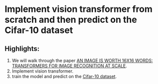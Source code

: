 # Implement vision transformer from scratch and then predict on the Cifar-10 dataset
## Highlights:
1. We will walk through the paper [AN IMAGE IS WORTH 16X16 WORDS: TRANSFORMERS FOR IMAGE RECOGNITION AT SCALE](https://arxiv.org/pdf/2010.11929.pdf).
2. Implement vision transformer.
3. train the model and predict on the [Cifar-10 dataset](https://www.cs.toronto.edu/~kriz/cifar.html).
